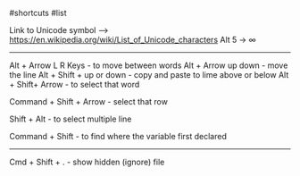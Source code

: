 
#shortcuts #list

Link to Unicode symbol --> https://en.wikipedia.org/wiki/List_of_Unicode_characters
Alt 5 -> ∞
___

Alt + Arrow L R  Keys - to move between words
Alt + Arrow up down - move the line 
Alt +  Shift +  up or down - copy and paste to lime above or below
Alt + Shift+ Arrow - to select that word  

Command + Shift + Arrow - select that row

Shift + Alt - to select multiple line

Command + Shift - to find where the variable first declared

_____


Cmd + Shift + .   - show hidden (ignore) file